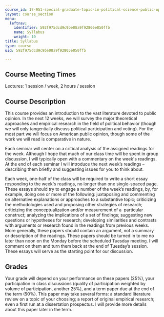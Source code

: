 ```yaml
---
course_id: 17-951-special-graduate-topic-in-political-science-public-opinion-spring-2004
layout: course_section
menu:
  leftnav:
    identifier: 592f975dcd9c9be08a9f92805e050ffb
    name: Syllabus
    weight: 10
title: Syllabus
type: course
uid: 592f975dcd9c9be08a9f92805e050ffb

---
```


Course Meeting Times
--------------------

Lectures: 1 session / week, 2 hours / session

Course Description
------------------

This course provides an introduction to the vast literature devoted to public opinion. In the next 12 weeks, we will survey the major theoretical approaches and empirical research in the field of political behavior (though we will only tangentially discuss political participation and voting). For the most part we will focus on American public opinion, though some of the work we will read is comparative in nature.

Each seminar will center on a critical analysis of the assigned readings for the week. Although I hope that much of our class time will be spent in group discussion, I will typically open with a commentary on the week's readings. At the end of each seminar I will introduce the next week’s readings – describing them briefly and suggesting issues for you to think about.

Each week, one-half of the class will be required to write a short essay responding to the week's readings, no longer than one single-spaced page. These essays should try to engage a number of the week’s readings, by, for example, doing one or more of the following: juxtaposing and commenting on alternative explanations or approaches to a substantive topic; criticizing the methodologies used and proposing other strategies of research; criticizing the conceptualization and/or measurement of a  particular construct; analyzing the implications of a set of findings; suggesting new questions or hypotheses for research; developing similarities and contrasts with arguments or research found in the readings from previous weeks. More generally, these papers should contain an argument, not a summary or description of the readings. These papers should be turned in to me no later than noon on the Monday before the scheduled Tuesday meeting. I will comment on them and turn them back at the end of Tuesday’s session. These essays will serve as the starting point for our discussion.

Grades
------

Your grade will depend on your performance on these papers (25%), your participation in class discussions (quality of participation weighted by volume of participation, another 25%), and a term paper due at the end of the term (50%). This paper may take several forms: a standard literature review on a topic of your choosing; a report of original empirical research; even a first run at a dissertation prospectus. I will provide more details about this paper later in the term.